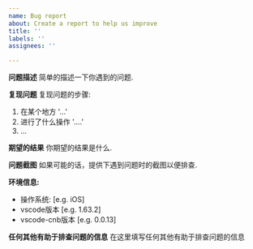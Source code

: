 ```yaml
---
name: Bug report
about: Create a report to help us improve
title: ''
labels: ''
assignees: ''

---
```


**问题描述**
简单的描述一下你遇到的问题.

**复现问题**
复现问题的步骤:
1.  在某个地方 '...'
2. 进行了什么操作 '....'
3. ...

**期望的结果**
你期望的结果是什么.

**问题截图**
如果可能的话，提供下遇到问题时的截图以便排查.

**环境信息:**
 - 操作系统: [e.g. iOS]
 - vscode版本 [e.g. 1.63.2]
 - vscode-cnb版本 [e.g. 0.0.13]

**任何其他有助于排查问题的信息**
在这里填写任何其他有助于排查问题的信息
